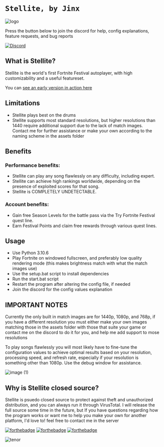 # `Stellite, by Jinx`

![logo](https://github.com/JinxTheCatto/Stellite/assets/59938808/0933bfe3-dbf1-43c8-9c00-d4c168a66944)

Press the button below to join the discord for help, config explanations, feature requests, and bug reports

[![Discord](https://img.shields.io/discord/1203788041693429820?style=for-the-badge&color=7289da&logo=discord&logoColor=white)](https://discord.gg/bkWf3AqrEY)

## What is Stellite?
Stellite is the world's first Fortnite Festival autoplayer, with high customizability and a useful featureset.

You can [see an early version in action here](https://www.youtube.com/watch?v=2ho50fxCqPs)

## Limitations
- Stellite plays best on the drums
- Stellite supports most standard resolutions, but higher resolutions than 1440 require additional support due to the lack of match images. Contact me for further assistance or make your own according to the naming scheme in the assets folder

## Benefits
### Performance benefits:
- Stellite can play any song flawlessly on any difficulty, including expert.
- Stellite can achieve high rankings worldwide, depending on the presence of exploited scores for that song.
- Stellite is COMPLETELY UNDETECTABLE.

### Account benefits:
- Gain free Season Levels for the battle pass via the Try Fortnite Festival quest line.
- Earn Festival Points and claim free rewards through various quest lines.

## Usage
- Use Python 3.10.6
- Play Fortnite on windowed fullscreen, and preferably low quality rendering mode (this makes brightness match with what the match images use)
- Use the setup.bat script to install dependencies
- Run the start.bat script
- Restart the program after altering the config file, if needed
- Join the discord for the config values explanation

## IMPORTANT NOTES
Currently the only built in match images are for 1440p, 1080p, and 768p, if you have a different resolution you must either make your own images matching those in the assets folder with those that suite your game or contact me on the discord to do it for you, and help me add support to mose resolutions

To play songs flawlessly you will most likely have to fine-tune the configuration values to achieve optimal results based on your resolution, processing speed, and refresh rate, especially if your resolution is something other than 1080p. Use the debug window for assistance.

![image (1)](https://github.com/JinxTheCatto/Stellite/assets/59938808/48f38ccf-3072-41d3-b832-703070346735)

## Why is Stellite closed source?
Stellite is psuedo closed source to protect against theft and unauthorized distribution, and you can always run it through VirusTotal. I will release the full source some time in the future, but If you have questions regarding how the program works or want me to help you make your own for another platform, I'd love to! feel free to contact me in the server

[![forthebadge](https://forthebadge.com/images/badges/0-percent-optimized.svg)]([https://forthebadge.com](https://discord.gg/bkWf3AqrEY)) [![forthebadge](https://forthebadge.com/images/badges/ctrl-c-ctrl-v.svg)](https://discord.gg/bkWf3AqrEY) [![forthebadge](https://forthebadge.com/images/badges/works-on-my-machine.svg)]([https://forthebadge.com](https://discord.gg/bkWf3AqrEY))

![tenor](https://github.com/JinxTheCatto/Stellite/assets/59938808/f8d9a998-575e-4e94-baa3-dad5102d9f5e)
